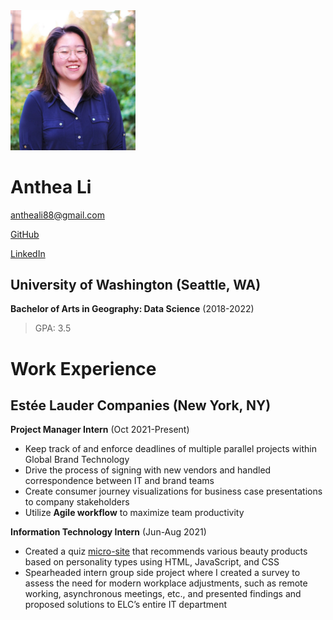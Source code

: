 <img src="assets\img\profile.jpg" width="200"/>

# Anthea Li

<antheali88@gmail.com>

[GitHub](github.com/antheali89)

[LinkedIn](https://www.linkedin.com/in/anthea-li-6747a814a/)

## University of Washington (Seattle, WA)

**Bachelor of Arts in Geography: Data Science** (2018-2022)
> GPA: 3.5

# Work Experience

## Estée Lauder Companies (New York, NY)

**Project Manager Intern** (Oct 2021-Present)

- Keep track of and enforce deadlines of multiple parallel projects within Global Brand Technology
- Drive the process of signing with new vendors and handled correspondence between IT and brand teams
- Create consumer journey visualizations for business case presentations to company
stakeholders
- Utilize **Agile workflow** to maximize team productivity

**Information Technology Intern** (Jun-Aug 2021)

- Created a quiz [micro-site](antheali89.github.io) that recommends various beauty products based on personality types using HTML, JavaScript, and CSS
- Spearheaded intern group side project where I created a survey to assess the need for modern workplace adjustments, such as remote working, asynchronous meetings, etc., and presented findings and proposed solutions to ELC’s entire IT department